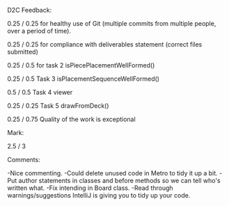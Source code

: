 D2C Feedback:

0.25 / 0.25 for healthy use of Git (multiple commits from multiple people, over a period of time).

0.25 / 0.25 for compliance with deliverables statement (correct files submitted)

0.25 / 0.5 for task 2 isPiecePlacementWellFormed()

0.25 / 0.5 Task 3 isPlacementSequenceWellFormed()

0.5 / 0.5 Task 4 viewer

0.25 / 0.25 Task 5 drawFromDeck()

0.25 / 0.75 Quality of the work is exceptional

Mark:

2.5 / 3

Comments:

-Nice commenting. 
-Could delete unused code in Metro to tidy it up a bit. 
-Put author statements in classes and before methods so we can tell who's written what. 
-Fix intending in Board class. 
-Read through warnings/suggestions IntelliJ is giving you to tidy up your code. 